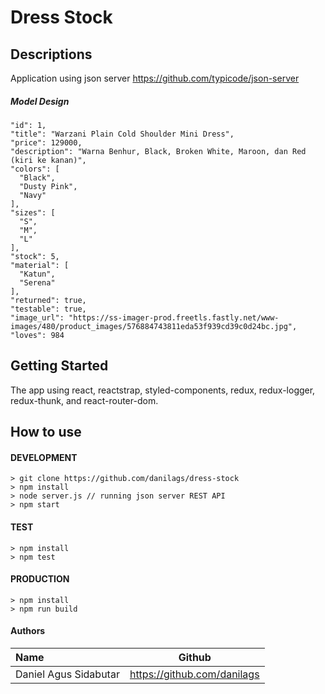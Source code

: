 # Dress Stock

## Descriptions
Application using json server https://github.com/typicode/json-server

##### Model Design
```
"id": 1,
"title": "Warzani Plain Cold Shoulder Mini Dress",
"price": 129000,
"description": "Warna Benhur, Black, Broken White, Maroon, dan Red (kiri ke kanan)",
"colors": [
  "Black",
  "Dusty Pink",
  "Navy"
],
"sizes": [
  "S",
  "M",
  "L"
],
"stock": 5,
"material": [
  "Katun",
  "Serena"
],
"returned": true,
"testable": true,
"image_url": "https://ss-imager-prod.freetls.fastly.net/www-images/480/product_images/576884743811eda53f939cd39c0d24bc.jpg",
"loves": 984

```

## Getting Started
The app using react, reactstrap, styled-components, redux, redux-logger, redux-thunk, and react-router-dom.

## How to use
#### DEVELOPMENT
```
> git clone https://github.com/danilags/dress-stock
> npm install
> node server.js // running json server REST API 
> npm start
```

#### TEST
```
> npm install
> npm test
```

#### PRODUCTION
```
> npm install
> npm run build
```


#### Authors
|Name           |Github                          |
|:--------------|:------------------------------:|
|Daniel Agus Sidabutar       |https://github.com/danilags   |